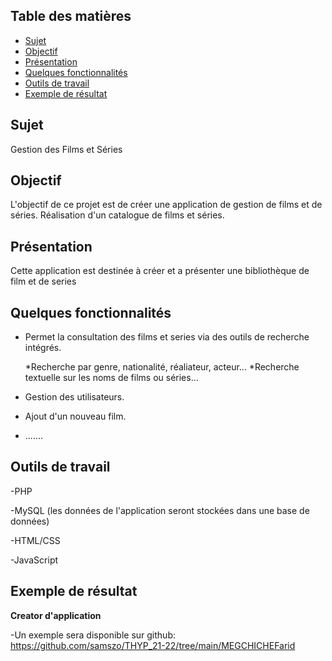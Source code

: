 ## Table des matières

- [Sujet](#Sujet)
- [Objectif](#Objectif)
- [Présentation](#Présentation)
- [Quelques fonctionnalités](#Quelques-fonctionnalités)
- [ Outils de travail](#Outils-de-travail)
- [Exemple de résultat](#Exemple-de-résultat)

## Sujet
Gestion des Films et Séries

## Objectif
L'objectif de ce projet est de créer une application de gestion de films et de séries. Réalisation d'un catalogue de films et séries.  



## Présentation

Cette application est destinée à créer et a présenter une bibliothèque de film et de series

## Quelques fonctionnalités

* Permet la consultation des films et series via des outils de recherche intégrés.

  *Recherche par genre, nationalité, réaliateur, acteur...
  *Recherche textuelle sur les noms de films ou séries...
 
* Gestion des utilisateurs.
* Ajout d'un nouveau film.
* .......

## Outils de travail

-PHP

-MySQL (les données de l'application seront stockées dans une base de données)  

-HTML/CSS

-JavaScript

## Exemple de résultat 

**Creator d'application**

-Un exemple sera disponible sur github: <https://github.com/samszo/THYP_21-22/tree/main/MEGCHICHEFarid>

